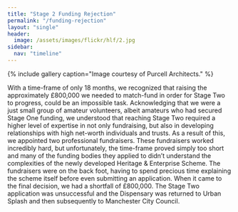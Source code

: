 ```yaml
---
title: "Stage 2 Funding Rejection"
permalink: "/funding-rejection"
layout: "single"
header:
  image: /assets/images/flickr/hlf/2.jpg
sidebar:
  nav: "timeline"
---
```


{% include gallery caption="Image courtesy of Purcell Architects." %}

With a time-frame of only 18 months, we recognized that raising the approximately £800,000 we needed to match-fund in order for Stage Two to progress, could be an impossible task. Acknowledging that we were a just small group of amateur volunteers, albeit amateurs who had secured Stage One funding, we understood that reaching Stage Two required a higher level of expertise in not only fundraising, but also in developing relationships with high net-worth individuals and trusts. As a result of this, we appointed two professional fundraisers. These fundraisers worked incredibly hard, but unfortunately, the time-frame proved simply too short and many of the funding bodies they applied to didn’t understand the complexities of the newly developed Heritage & Enterprise Scheme.  The fundraisers were on the back foot, having to spend precious time explaining the scheme itself before even submitting an application.  When it came to the final decision, we had a shortfall of £800,000.  The Stage Two application was unsuccessful and the Dispensary was returned to Urban Splash and then subsequently to Manchester City Council.
